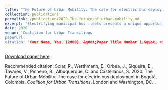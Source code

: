 ```yaml
---
title: "The Future of Urban Mobility: The case for electric bus deployment in Bogotá, Colombia."
collection: publications
permalink: /publication/2020-The-future-of-urban-mobility.md
excerpt: 'Electrifying municipal bus fleets presents a unique opportunity to reduce local pollution, improve respiratory health and reduce greenhouse gas emissions in the transport sector. Despite the promises of electric buses (e-buses), their implementation faces many challenges, especially in Global South cities such as Bogotá, Colombia.'
date: 2020
venue: 'Coalition for Urban Transitions
paperurl: 
citation: 'Your Name, You. (2009). &quot;Paper Title Number 1.&quot; <i>Journal 1</i>. 1(1).'
---
```


[Download paper here](ttps://urbantransitions.global/wp-content/uploads/2020/04/The_Future_of_Urban_Mobility_web_FINAL.pdf)

Recommended citation: Sclar, R., Werthmann, E., Orbea, J., Siqueira, E., Tavares, V., Pinheiro, B., Albuquerque, C. and Castellanos, S. 2020. The Future of Urban Mobility: The case for electric bus deployment in Bogotá, Colombia. <i>Coalition for Urban Transitions</i>. London and Washington, DC. .
